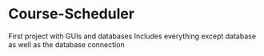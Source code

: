 # Course-Scheduler
First project with GUIs and databases
Includes everything except database as well as the database connection
